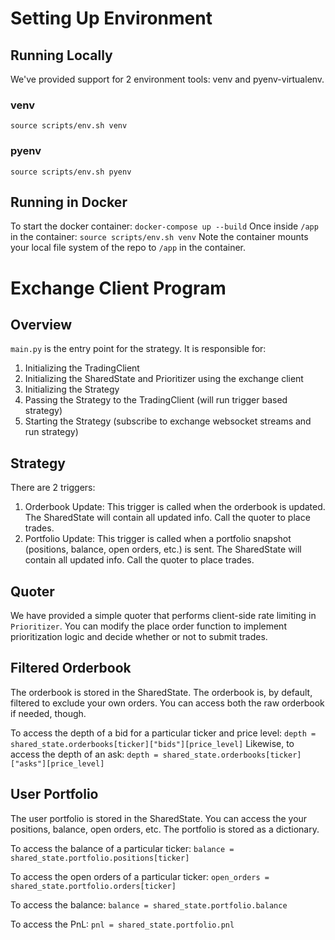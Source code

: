 # Setting Up Environment

## Running Locally
We've provided support for 2 environment tools: venv and pyenv-virtualenv. 
### venv
`source scripts/env.sh venv`
### pyenv
`source scripts/env.sh pyenv`

## Running in Docker
To start the docker container:
`docker-compose up --build`
Once inside `/app` in the container:
`source scripts/env.sh venv`
Note the container mounts your local file system of the repo to `/app` in the container.

# Exchange Client Program
## Overview
`main.py` is the entry point for the strategy. It is responsible for:
1. Initializing the TradingClient
2. Initializing the SharedState and Prioritizer using the exchange client
3. Initializing the Strategy
4. Passing the Strategy to the TradingClient (will run trigger based strategy)
5. Starting the Strategy (subscribe to exchange websocket streams and run strategy)

## Strategy
There are 2 triggers:
1. Orderbook Update: This trigger is called when the orderbook is updated. The SharedState will contain all updated info. Call the quoter to place trades.
2. Portfolio Update: This trigger is called when a portfolio snapshot (positions, balance, open orders, etc.) is sent. The SharedState will contain all updated info. Call the quoter to place trades.

## Quoter
We have provided a simple quoter that performs client-side rate limiting in `Prioritizer`. You can modify the place order function to implement prioritization logic and decide whether or not to submit trades.

## Filtered Orderbook
The orderbook is stored in the SharedState. The orderbook is, by default, filtered to exclude your own orders. You can access both the raw orderbook if needed, though.

To access the depth of a bid for a particular ticker and price level:
`depth = shared_state.orderbooks[ticker]["bids"][price_level]`
Likewise, to access the depth of an ask:
`depth = shared_state.orderbooks[ticker]["asks"][price_level]`

## User Portfolio
The user portfolio is stored in the SharedState. You can access the your positions, balance, open orders, etc.
The portfolio is stored as a dictionary.

To access the balance of a particular ticker:
`balance = shared_state.portfolio.positions[ticker]`

To access the open orders of a particular ticker:
`open_orders = shared_state.portfolio.orders[ticker]`

To access the balance:
`balance = shared_state.portfolio.balance`

To access the PnL:
`pnl = shared_state.portfolio.pnl`
